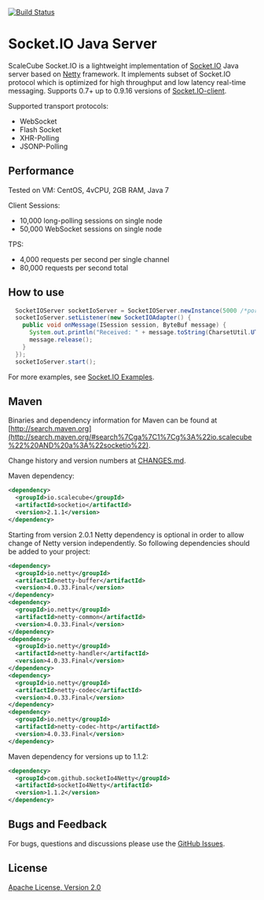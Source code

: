 [![Build Status](https://travis-ci.org/scalecube/socketio.svg?branch=master)](https://travis-ci.org/scalecube/socketio)

Socket.IO Java Server
=======================
 
ScaleCube Socket.IO is a lightweight implementation of [Socket.IO](http://socket.io) Java server based on 
[Netty](http://netty.io) framework. It implements subset of Socket.IO protocol which is optimized for high 
throughput and low latency real-time messaging. Supports 0.7+ up to 0.9.16 versions of 
[Socket.IO-client](https://github.com/socketio/socket.io-client/tree/0.9). 

Supported transport protocols:
* WebSocket
* Flash Socket
* XHR-Polling
* JSONP-Polling

Performance
-----------------------

Tested on VM: CentOS, 4vCPU, 2GB RAM, Java 7

Client Sessions:
- 10,000 long-polling sessions on single node
- 50,000 WebSocket sessions on single node

TPS:
- 4,000 requests per second per single channel
- 80,000 requests per second total

How to use
-----------------------

``` java
  SocketIOServer socketIoServer = SocketIOServer.newInstance(5000 /*port*/);
  socketIoServer.setListener(new SocketIOAdapter() {
    public void onMessage(ISession session, ByteBuf message) {
      System.out.println("Received: " + message.toString(CharsetUtil.UTF_8));
      message.release();
    }
  });
  socketIoServer.start();
```

For more examples, see [Socket.IO Examples](https://github.com/scalecube/socketio-examples). 

Maven
---------------------- 

Binaries and dependency information for Maven can be found at 
[http://search.maven.org](http://search.maven.org/#search%7Cga%7C1%7Cg%3A%22io.scalecube%22%20AND%20a%3A%22socketio%22).

Change history and version numbers at [CHANGES.md](https://github.com/scalecube/socketio/blob/master/CHANGES.md).

Maven dependency: 

``` xml
<dependency>
  <groupId>io.scalecube</groupId>
  <artifactId>socketio</artifactId>
  <version>2.1.1</version>
</dependency>
```

Starting from version 2.0.1 Netty dependency is optional in order to allow change of Netty version independently. 
So following dependencies should be added to your project:

``` xml
<dependency>
  <groupId>io.netty</groupId>
  <artifactId>netty-buffer</artifactId>
  <version>4.0.33.Final</version>
</dependency>
<dependency>
  <groupId>io.netty</groupId>
  <artifactId>netty-common</artifactId>
  <version>4.0.33.Final</version>
</dependency>
<dependency>
  <groupId>io.netty</groupId>
  <artifactId>netty-handler</artifactId>
  <version>4.0.33.Final</version>
</dependency>
<dependency>
  <groupId>io.netty</groupId>
  <artifactId>netty-codec</artifactId>
  <version>4.0.33.Final</version>
</dependency>
<dependency>
  <groupId>io.netty</groupId>
  <artifactId>netty-codec-http</artifactId>
  <version>4.0.33.Final</version>
</dependency>
```

Maven dependency for versions up to 1.1.2:
 
``` xml
<dependency>
  <groupId>com.github.socketIo4Netty</groupId>
  <artifactId>socketIo4Netty</artifactId>
  <version>1.1.2</version>
</dependency>
``` 

Bugs and Feedback
----------------------

For bugs, questions and discussions please use the [GitHub Issues](https://github.com/scalecube/socketio/issues).

License
----------------------

[Apache License, Version 2.0](https://github.com/scalecube/socketio/blob/master/LICENSE.txt)
